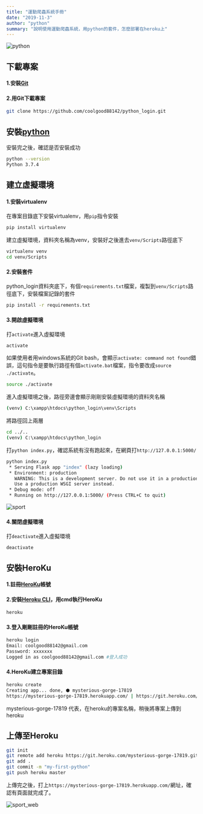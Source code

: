 ```yaml
---
title: "運動爬蟲系統手冊"
date: "2019-11-3"
author: "python"
summary: "說明使用運動爬蟲系統，用python的套件，怎麼部署在heroku上"
---
```


![python](https://coolgood88142.github.io/images/python.png)

## 下載專案

#### 1.安裝[Git](https://git-scm.com/downloads)

#### 2.用Git下載專案

```bash
git clone https://github.com/coolgood88142/python_login.git
```



## 安裝[python](https://www.python.org/downloads/)

安裝完之後，確認是否安裝成功

```bash
python --version
Python 3.7.4
```



## 建立虛擬環境

#### 1.安裝virtualenv

在專案目錄底下安裝virtualenv，用`pip`指令安裝

```bash
pip install virtualenv
```

建立虛擬環境，資料夾名稱為venv，安裝好之後進去`venv/Scripts`路徑底下

```bash
virtualenv venv
cd venv/Scripts
```



#### 2.安裝套件

python_login資料夾底下，有個`requirements.txt`檔案，複製到`venv/Scripts`路徑底下，安裝檔案記錄的套件

```bash
pip install -r requirements.txt
```



#### 3.開啟虛擬環境

打`activate`進入虛擬環境

```
activate
```

如果使用者用windows系統的Git bash，會顯示`activate: command not found`錯誤，這句指令是要執行路徑有個`activate.bat`檔案，指令要改成`source ./activate`。

```bash
source ./activate
```

進入虛擬環境之後，路徑旁邊會顯示剛剛安裝虛擬環境的資料夾名稱

```bash
(venv) C:\xampp\htdocs\python_login\venv\Scripts
```

將路徑回上兩層

```bash
cd ../..
(venv) C:\xampp\htdocs\python_login
```

打`python index.py`，確認系統有沒有跑起來，在網頁打`http://127.0.0.1:5000/`

```bash
python index.py
 * Serving Flask app "index" (lazy loading)
 * Environment: production
   WARNING: This is a development server. Do not use it in a production deployment.
   Use a production WSGI server instead.
 * Debug mode: off
 * Running on http://127.0.0.1:5000/ (Press CTRL+C to quit)
```

![sport](C:\xampp\htdocs\markdown_note\assets\images\sport.png)



#### 4.關閉虛擬環境

打`deactivate`進入虛擬環境

```
deactivate
```



## 安裝HeroKu

#### 1.註冊[HeroKu](<https://id.heroku.com/login>)帳號

#### 2.安裝[Heroku CLI](https://devcenter.heroku.com/articles/heroku-cli#windows)，用cmd執行HeroKu

```bash
heroku
```



#### 3.登入剛剛註冊的HeroKu帳號

```bash
heroku login
Email: coolgood88142@gmail.com
Password: xxxxxxx
Logged in as coolgood88142@gmail.com #登入成功
```



#### 4.HeroKu建立專案目錄
```bash
heroku create
Creating app... done, ⬢ mysterious-gorge-17819
https://mysterious-gorge-17819.herokuapp.com/ | https://git.heroku.com/mysterious-gorge-17819.git
```

 mysterious-gorge-17819 代表，在heroku的專案名稱，稍後將專案上傳到heroku



## 上傳至Heroku

```bash
git init
git remote add heroku https://git.heroku.com/mysterious-gorge-17819.git
git add .
git commit -m "my-first-python"
git push heroku master
```

上傳完之後，打上`https://mysterious-gorge-17819.herokuapp.com/`網址，確認有頁面就完成了。

![sport_web](C:\xampp\htdocs\markdown_note\assets\images\sport_web.png)

